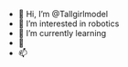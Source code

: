 - 👋 Hi, I’m @Tallgirlmodel
- 👀 I’m interested in robotics
- 🌱 I’m currently learning
- 💞️ 
- 📫 

<!---
Tallgirlmodel/Tallgirlmodel is a ✨ special ✨ repository because its `README.md` (this file) appears on your GitHub profile.
You can click the Preview link to take a look at your changes.
--->
